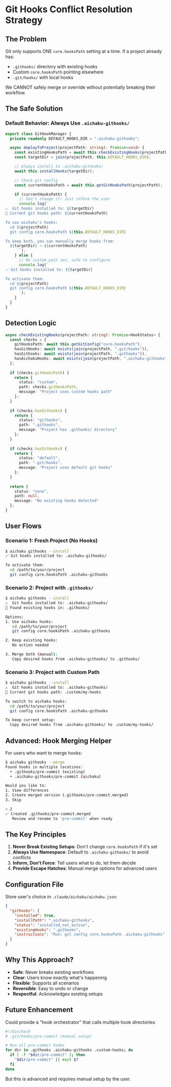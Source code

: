 # Git Hooks Conflict Resolution Strategy

## The Problem

Git only supports ONE `core.hooksPath` setting at a time. If a project already has:

- `.githooks/` directory with existing hooks
- Custom `core.hooksPath` pointing elsewhere
- `.git/hooks/` with local hooks

We CANNOT safely merge or override without potentially breaking their workflow.

## The Safe Solution

### Default Behavior: Always Use `.aichaku-githooks/`

```typescript
export class GitHookManager {
  private readonly DEFAULT_HOOKS_DIR = ".aichaku-githooks";

  async deployToProject(projectPath: string): Promise<void> {
    const existingHooksPath = await this.checkExistingHooks(projectPath);
    const targetDir = join(projectPath, this.DEFAULT_HOOKS_DIR);

    // Always install to .aichaku-githooks/
    await this.installHooks(targetDir);

    // Check git config
    const currentHooksPath = await this.getGitHooksPath(projectPath);

    if (currentHooksPath) {
      // Don't change it! Just inform the user
      console.log(`
⚠️  Git hooks installed to: ${targetDir}
📍 Current git hooks path: ${currentHooksPath}

To use aichaku's hooks:
  cd ${projectPath}
  git config core.hooksPath ${this.DEFAULT_HOOKS_DIR}

To keep both, you can manually merge hooks from:
  ${targetDir} → ${currentHooksPath}
      `);
    } else {
      // No custom path set, safe to configure
      console.log(`
✅ Git hooks installed to: ${targetDir}

To activate them:
  cd ${projectPath}
  git config core.hooksPath ${this.DEFAULT_HOOKS_DIR}
      `);
    }
  }
}
```

## Detection Logic

```typescript
async checkExistingHooks(projectPath: string): Promise<HookStatus> {
  const checks = {
    gitHooksPath: await this.getGitConfig("core.hooksPath"),
    hasGitHooks: await exists(join(projectPath, ".git/hooks")),
    hasGithooks: await exists(join(projectPath, ".githooks")),
    hasAichakuHooks: await exists(join(projectPath, ".aichaku-githooks")),
  };
  
  if (checks.gitHooksPath) {
    return {
      status: "custom",
      path: checks.gitHooksPath,
      message: "Project uses custom hooks path"
    };
  }
  
  if (checks.hasGithooks) {
    return {
      status: "githooks",
      path: ".githooks",
      message: "Project has .githooks/ directory"
    };
  }
  
  if (checks.hasGitHooks) {
    return {
      status: "default",
      path: ".git/hooks",
      message: "Project uses default git hooks"
    };
  }
  
  return {
    status: "none",
    path: null,
    message: "No existing hooks detected"
  };
}
```

## User Flows

### Scenario 1: Fresh Project (No Hooks)

```bash
$ aichaku githooks --install
✅ Git hooks installed to: .aichaku-githooks/

To activate them:
  cd /path/to/your/project
  git config core.hooksPath .aichaku-githooks
```

### Scenario 2: Project with `.githooks/`

```bash
$ aichaku githooks --install
⚠️  Git hooks installed to: .aichaku-githooks/
📍 Found existing hooks in: .githooks/

Options:
1. Use aichaku hooks:
   cd /path/to/your/project
   git config core.hooksPath .aichaku-githooks

2. Keep existing hooks:
   No action needed

3. Merge both (manual):
   Copy desired hooks from .aichaku-githooks/ to .githooks/
```

### Scenario 3: Project with Custom Path

```bash
$ aichaku githooks --install
⚠️  Git hooks installed to: .aichaku-githooks/
📍 Current git hooks path: .custom/my-hooks

To switch to aichaku hooks:
  cd /path/to/your/project
  git config core.hooksPath .aichaku-githooks

To keep current setup:
  Copy desired hooks from .aichaku-githooks/ to .custom/my-hooks/
```

## Advanced: Hook Merging Helper

For users who want to merge hooks:

```bash
$ aichaku githooks --merge
Found hooks in multiple locations:
  • .githooks/pre-commit (existing)
  • .aichaku-githooks/pre-commit (aichaku)

Would you like to:
1. View differences
2. Create merged version (.githooks/pre-commit.merged)
3. Skip

> 2
✅ Created .githooks/pre-commit.merged
   Review and rename to 'pre-commit' when ready
```

## The Key Principles

1. **Never Break Existing Setups**: Don't change `core.hooksPath` if it's set
2. **Always Use Namespace**: Default to `.aichaku-githooks/` to avoid conflicts
3. **Inform, Don't Force**: Tell users what to do, let them decide
4. **Provide Escape Hatches**: Manual merge options for advanced users

## Configuration File

Store user's choice in `.claude/aichaku/aichaku.json`:

```json
{
  "githooks": {
    "installed": true,
    "installPath": ".aichaku-githooks",
    "status": "installed_not_active",
    "existingHooks": ".githooks",
    "instructions": "Run: git config core.hooksPath .aichaku-githooks"
  }
}
```

## Why This Approach?

- **Safe**: Never breaks existing workflows
- **Clear**: Users know exactly what's happening
- **Flexible**: Supports all scenarios
- **Reversible**: Easy to undo or change
- **Respectful**: Acknowledges existing setups

## Future Enhancement

Could provide a "hook orchestrator" that calls multiple hook directories:

```bash
#!/bin/bash
# .git/hooks/pre-commit (manual setup)

# Run all pre-commit hooks
for dir in .githooks .aichaku-githooks .custom-hooks; do
  if [ -f "$dir/pre-commit" ]; then
    "$dir/pre-commit" || exit $?
  fi
done
```

But this is advanced and requires manual setup by the user.
